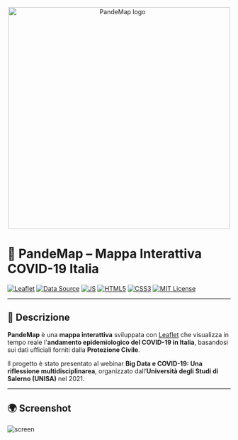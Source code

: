 <p align="center">
  <img src="https://user-images.githubusercontent.com/83905118/126064120-418052d2-94e3-442e-929c-efa7990754cf.png" alt="PandeMap logo" style="width: 500px" />
</p>

# 🦠 PandeMap – Mappa Interattiva COVID-19 Italia

[![Leaflet](https://img.shields.io/badge/leaflet-v1.9.4-green.svg)](https://leafletjs.com/)
[![Data Source](https://img.shields.io/badge/dati-Protezione%20Civile-red)](https://github.com/pcm-dpc/COVID-19)
[![JS](https://img.shields.io/badge/javascript-ES6-yellow)](https://developer.mozilla.org/en-US/docs/Web/JavaScript)
[![HTML5](https://img.shields.io/badge/html-5-orange)]()
[![CSS3](https://img.shields.io/badge/css-3-blue)]()
[![MIT License](https://img.shields.io/badge/license-MIT-lightgrey)](https://opensource.org/licenses/MIT)

---

## 📌 Descrizione

**PandeMap** è una **mappa interattiva** sviluppata con [Leaflet](https://leafletjs.com/) che visualizza in tempo reale l'**andamento epidemiologico del COVID-19 in Italia**, basandosi sui dati ufficiali forniti dalla **Protezione Civile**.

Il progetto è stato presentato al webinar **Big Data e COVID-19: Una riflessione multidisciplinarea**, organizzato dall’**Università degli Studi di Salerno (UNISA)** nel 2021.

---

## 🌍 Screenshot

![screen](https://user-images.githubusercontent.com/83905118/126079294-cd1630fe-20b2-4767-a005-b2928ef31a55.png)
